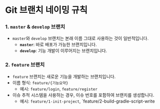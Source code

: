 # Git 브랜치 네이밍 규칙

### 1. `master` & `develop` 브랜치
- `master`와 `develop` 브랜치는 본래 이름 그대로 사용하는 것이 일반적입니다.
  - **`master`**: 바로 배포가 가능한 브랜치입니다.
  - **`develop`**: 기능 개발이 이루어지는 브랜치입니다.

### 2. `feature` 브랜치
- `feature` 브랜치는 새로운 기능을 개발하는 브랜치입니다.
- 이름 형식: `feature/{기능요약}`
  - 예시: `feature/login`, `feature/register`
- 이슈 추적 시스템을 사용하는 경우, 이슈 번호를 포함하여 브랜치를 생성합니다.
  - 예시: `feature/1-init-project`, `feature/2-build-gradle-script-write

